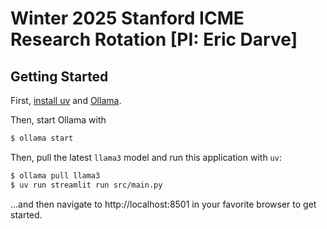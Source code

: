 # Winter 2025 Stanford ICME Research Rotation [PI: Eric Darve]

## Getting Started

First, [install uv](https://docs.astral.sh/uv/getting-started/installation/) and [Ollama](https://ollama.com/).

Then, start Ollama with

```sh
$ ollama start
```

Then, pull the latest `llama3` model and run this application with `uv`:

```sh
$ ollama pull llama3
$ uv run streamlit run src/main.py
```

...and then navigate to http://localhost:8501 in your favorite browser to get started.
